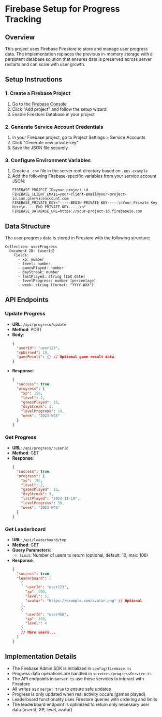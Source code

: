 # Firebase Setup for Progress Tracking

## Overview
This project uses Firebase Firestore to store and manage user progress data. The implementation replaces the previous in-memory storage with a persistent database solution that ensures data is preserved across server restarts and can scale with user growth.

## Setup Instructions

### 1. Create a Firebase Project
1. Go to the [Firebase Console](https://console.firebase.google.com/)
2. Click "Add project" and follow the setup wizard
3. Enable Firestore Database in your project

### 2. Generate Service Account Credentials
1. In your Firebase project, go to Project Settings > Service Accounts
2. Click "Generate new private key"
3. Save the JSON file securely

### 3. Configure Environment Variables
1. Create a `.env` file in the server root directory based on `.env.example`
2. Add the following Firebase-specific variables from your service account JSON:
   ```
   FIREBASE_PROJECT_ID=your-project-id
   FIREBASE_CLIENT_EMAIL=your-client-email@your-project-id.iam.gserviceaccount.com
   FIREBASE_PRIVATE_KEY="-----BEGIN PRIVATE KEY-----\nYour Private Key Here\n-----END PRIVATE KEY-----\n"
   FIREBASE_DATABASE_URL=https://your-project-id.firebaseio.com
   ```

## Data Structure

The user progress data is stored in Firestore with the following structure:

```
Collection: userProgress
  Document ID: {userId}
    Fields:
      - xp: number
      - level: number
      - gamesPlayed: number
      - dayStreak: number
      - lastPlayed: string (ISO date)
      - levelProgress: number (percentage)
      - week: string (format: "YYYY-WXX")
```

## API Endpoints

### Update Progress
- **URL**: `/api/progress/update`
- **Method**: POST
- **Body**:
  ```json
  {
    "userId": "user123",
    "xpEarned": 10,
    "gameResult": {} // Optional game result data
  }
  ```
- **Response**:
  ```json
  {
    "success": true,
    "progress": {
      "xp": 150,
      "level": 2,
      "gamesPlayed": 15,
      "dayStreak": 3,
      "levelProgress": 50,
      "week": "2023-W45"
    }
  }
  ```

### Get Progress
- **URL**: `/api/progress/:userId`
- **Method**: GET
- **Response**:
  ```json
  {
    "success": true,
    "progress": {
      "xp": 150,
      "level": 2,
      "gamesPlayed": 15,
      "dayStreak": 3,
      "lastPlayed": "2023-11-10",
      "levelProgress": 50,
      "week": "2023-W45"
    }
  }
  ```

### Get Leaderboard
- **URL**: `/api/leaderboard/top`
- **Method**: GET
- **Query Parameters**:
  - `limit`: Number of users to return (optional, default: 10, max: 100)
- **Response**:
  ```json
  {
    "success": true,
    "leaderboard": [
      {
        "userId": "user123",
        "xp": 500,
        "level": 5,
        "avatar": "https://example.com/avatar.png" // Optional
      },
      {
        "userId": "user456",
        "xp": 350,
        "level": 4
      }
      // More users...
    ]
  }
  ```

## Implementation Details

- The Firebase Admin SDK is initialized in `config/firebase.ts`
- Progress data operations are handled in `services/progressService.ts`
- The API endpoints in `server.ts` use these services to interact with Firestore
- All writes use `merge: true` to ensure safe updates
- Progress is only updated when real activity occurs (games played)
- Leaderboard functionality uses Firestore queries with ordering and limits
- The leaderboard endpoint is optimized to return only necessary user data (userId, XP, level, avatar)